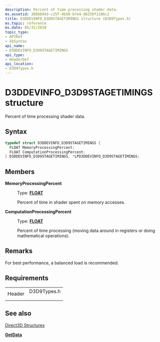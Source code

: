 ```yaml
---
description: Percent of time processing shader data.
ms.assetid: 388bb943-c25f-4b50-b7e4-d6259f1186c2
title: D3DDEVINFO_D3D9STAGETIMINGS structure (D3D9Types.h)
ms.topic: reference
ms.date: 05/31/2018
topic_type:
- APIRef
- kbSyntax
api_name:
- D3DDEVINFO_D3D9STAGETIMINGS
api_type:
- HeaderDef
api_location:
- D3D9Types.h
---
```


# D3DDEVINFO\_D3D9STAGETIMINGS structure

Percent of time processing shader data.

## Syntax


```C++
typedef struct D3DDEVINFO_D3D9STAGETIMINGS {
  FLOAT MemoryProcessingPercent;
  FLOAT ComputationProcessingPercent;
} D3DDEVINFO_D3D9STAGETIMINGS, *LPD3DDEVINFO_D3D9STAGETIMINGS;
```



## Members

<dl> <dt>

**MemoryProcessingPercent**
</dt> <dd>

Type: **[**FLOAT**](../winprog/windows-data-types.md)**

</dd> <dd>

Percent of time in shader spent on memory accesses.

</dd> <dt>

**ComputationProcessingPercent**
</dt> <dd>

Type: **[**FLOAT**](../winprog/windows-data-types.md)**

</dd> <dd>

Percent of time processing (moving data around in registers or doing mathematical operations).

</dd> </dl>

## Remarks

For best performance, a balanced load is recommended.

## Requirements



|                   |                                                                                        |
|-------------------|----------------------------------------------------------------------------------------|
| Header<br/> | <dl> <dt>D3D9Types.h</dt> </dl> |



## See also

<dl> <dt>

[Direct3D Structures](dx9-graphics-reference-d3d-structures.md)
</dt> <dt>

[**GetData**](/windows/win32/api/d3d9helper/nf-d3d9helper-idirect3dquery9-getdata)
</dt> </dl>

 

 

